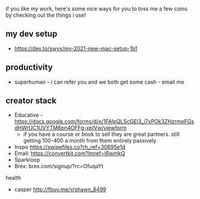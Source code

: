 if you like my work, here's some nice ways for you to toss me a few coins by checking out the things i use!

## my dev setup
- https://dev.to/swyx/my-2021-new-mac-setup-1b1

## productivity
- superhuman - i can refer you and we both get some cash - email me 

## creator stack
- Educative - https://docs.google.com/forms/d/e/1FAIpQLScGEl3_i7xPOk3ZHzrmeFGsdHWrUC1UVYTM6pn4OFFg-xpIVw/viewform
	- if you have a course or book to sell they are great partners. still getting 100-400 a month from them entirely passively
- Inspo https://swipefiles.co?rh_ref=30895e1d 
- Email: https://convertkit.com?lmref=IRwmkQ
- Sparkloop
- Brex: brex.com/signup/?rc=OfuqaYt

health
- casper http://fbuy.me/v/shawn_8499